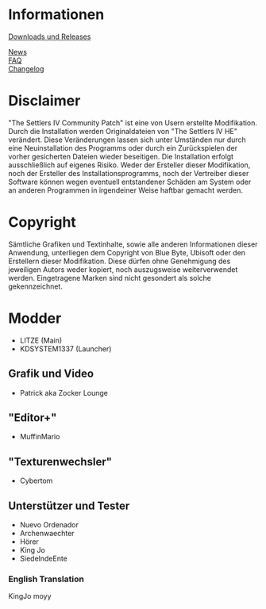 # Informationen
[Downloads und Releases](https://github.com/LitzeYT/Settlers4Patch/releases)

[News](https://github.com/LitzeYT/Settlers4Patch/blob/master/News.md)  
[FAQ](https://github.com/LitzeYT/Settlers4Patch/blob/master/FAQ.md)  
[Changelog](https://github.com/LitzeYT/Settlers4Patch/blob/master/ChangeLog.md)  

# Disclaimer
"The Settlers IV Community Patch" ist eine von Usern erstellte Modifikation. Durch die Installation werden Originaldateien von "The Settlers IV HE" verändert. Diese Veränderungen lassen sich unter Umständen nur durch eine Neuinstallation des Programms oder durch ein Zurückspielen der vorher gesicherten Dateien wieder beseitigen. Die Installation erfolgt ausschließlich auf eigenes Risiko. Weder der Ersteller dieser Modifikation, noch der Ersteller des Installationsprogramms, noch der Vertreiber dieser Software können wegen eventuell entstandener Schäden am System oder an anderen Programmen in irgendeiner Weise haftbar gemacht werden.

# Copyright
Sämtliche Grafiken und Textinhalte, sowie alle anderen Informationen dieser Anwendung, unterliegen dem Copyright von Blue Byte, Ubisoft oder den Erstellern dieser Modifikation. Diese dürfen ohne Genehmigung des jeweiligen Autors weder kopiert, noch auszugsweise weiterverwendet werden. Eingetragene Marken sind nicht gesondert als solche gekennzeichnet.


# Modder
- LITZE (Main)
- KDSYSTEM1337 (Launcher)

## Grafik und Video 
- Patrick aka Zocker Lounge

##  "Editor+"
- MuffinMario 

## "Texturenwechsler"
- Cybertom 

## Unterstützer und Tester
- Nuevo Ordenador
- Archenwaechter
- Hörer 
- King Jo
- SiedelndeEnte

### English Translation
KingJo
moyy
